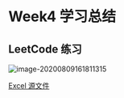 # Week4 学习总结

## LeetCode 练习

![image-20200809161811315](C:/Users/fangb/AppData/Roaming/Typora/typora-user-images/image-20200809161811315.png)

[Excel 源文件](../leetcode刷题2020.xlsx)



